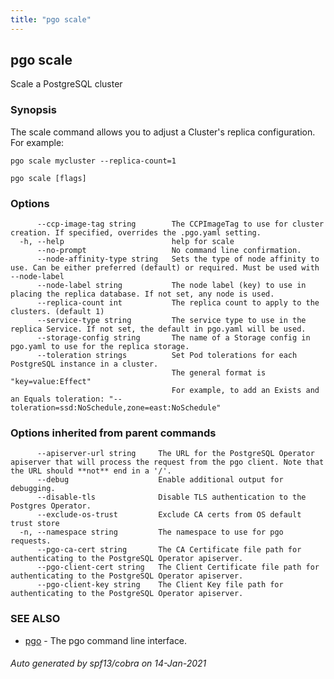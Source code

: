 ```yaml
---
title: "pgo scale"
---
```

## pgo scale

Scale a PostgreSQL cluster

### Synopsis

The scale command allows you to adjust a Cluster's replica configuration. For example:

	pgo scale mycluster --replica-count=1

```
pgo scale [flags]
```

### Options

```
      --ccp-image-tag string        The CCPImageTag to use for cluster creation. If specified, overrides the .pgo.yaml setting.
  -h, --help                        help for scale
      --no-prompt                   No command line confirmation.
      --node-affinity-type string   Sets the type of node affinity to use. Can be either preferred (default) or required. Must be used with --node-label
      --node-label string           The node label (key) to use in placing the replica database. If not set, any node is used.
      --replica-count int           The replica count to apply to the clusters. (default 1)
      --service-type string         The service type to use in the replica Service. If not set, the default in pgo.yaml will be used.
      --storage-config string       The name of a Storage config in pgo.yaml to use for the replica storage.
      --toleration strings          Set Pod tolerations for each PostgreSQL instance in a cluster.
                                    The general format is "key=value:Effect"
                                    For example, to add an Exists and an Equals toleration: "--toleration=ssd:NoSchedule,zone=east:NoSchedule"
```

### Options inherited from parent commands

```
      --apiserver-url string     The URL for the PostgreSQL Operator apiserver that will process the request from the pgo client. Note that the URL should **not** end in a '/'.
      --debug                    Enable additional output for debugging.
      --disable-tls              Disable TLS authentication to the Postgres Operator.
      --exclude-os-trust         Exclude CA certs from OS default trust store
  -n, --namespace string         The namespace to use for pgo requests.
      --pgo-ca-cert string       The CA Certificate file path for authenticating to the PostgreSQL Operator apiserver.
      --pgo-client-cert string   The Client Certificate file path for authenticating to the PostgreSQL Operator apiserver.
      --pgo-client-key string    The Client Key file path for authenticating to the PostgreSQL Operator apiserver.
```

### SEE ALSO

* [pgo](/pgo-client/reference/pgo/)	 - The pgo command line interface.

###### Auto generated by spf13/cobra on 14-Jan-2021
